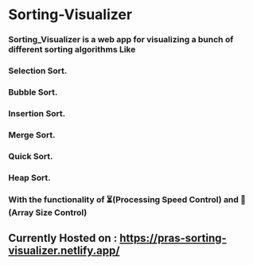 # Sorting-Visualizer
### Sorting_Visualizer is a web app for visualizing a bunch of different sorting algorithms Like

### Selection Sort.
### Bubble Sort.
### Insertion Sort.
### Merge Sort.
### Quick Sort.
### Heap Sort.
### With the functionality of ⏳(Processing Speed Control) and 📏(Array Size Control)
## Currently Hosted on : https://pras-sorting-visualizer.netlify.app/
